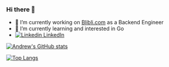 ### Hi there 👋

- 🔭 I’m currently working on [Blibli.com](https://blibli.com) as a Backend Engineer
- 🌱 I’m currently learning and interested in Go
- [![Linkedin](https://i.stack.imgur.com/gVE0j.png) LinkedIn](https://www.linkedin.com/in/andrew-wijaya) 

[![Andrew's GitHub stats](https://github-readme-stats.vercel.app/api?username=andrewdudu&hide=issues&show_icons=true&theme=tokyonight)](https://github.com/anuraghazra/github-readme-stats)

[![Top Langs](https://github-readme-stats.vercel.app/api/top-langs/?username=andrewdudu&theme=tokyonight&layout=compact)](https://github.com/anuraghazra/github-readme-stats)

